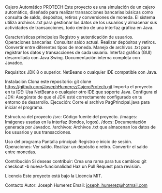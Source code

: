 Cajero Automático PROTECH
  Este proyecto es una simulación de un cajero automático, diseñado para realizar transacciones bancarias básicas como consulta de saldo, depósitos, retiros y conversiones de moneda. El sistema utiliza archivos .txt para gestionar los datos de los usuarios y almacenar sus actividades de transacciones, todo dentro de una interfaz gráfica en Java.

Características principales
  Registro y autenticación de usuarios.
  Operaciones bancarias:
    Consultar saldo actual.
    Realizar depósitos y retiros.
    Convertir entre diferentes tipos de moneda.
  Manejo de archivos .txt para registrar los datos y transacciones de cada usuario.
  Interfaz gráfica (GUI) desarrollada con Java Swing.
  Documentación interna completa con Javadoc.

Requisitos
  JDK 8 o superior.
  NetBeans o cualquier IDE compatible con Java.
  
Instalación
  Clona este repositorio:
    git clone https://github.com/JosephHumerez/CajeroProtech.git
  Importa el proyecto en tu IDE:
    Usa NetBeans o cualquier otro IDE que soporte Java.
  Configura el JDK:
    Asegúrate de que el JDK esté correctamente configurado en tu entorno de desarrollo.
  Ejecución:
    Corre el archivo PagPrincipal.java para iniciar el programa.

Estructura del proyecto
  /src: Código fuente del proyecto.
  /images: Imágenes usadas en la interfaz (fondos, logos).
  /docs: Documentación generada por Javadoc.
  /archivos: Archivos .txt que almacenan los datos de los usuarios y sus transacciones.

Uso del programa
  Pantalla principal: Registro e inicio de sesión.
  Operaciones:
    Ver saldo.
    Realizar un depósito o retiro.
    Convertir el saldo entre monedas.

Contribución
  Si deseas contribuir:
    Crea una rama para tus cambios:
      git checkout -b nueva-funcionalidad
    Haz un Pull Request para revisión.

Licencia
  Este proyecto está bajo la Licencia MIT.

Contacto
  Autor: Joseph Humerez
  Email: joseph_humerez@hotmail.com
